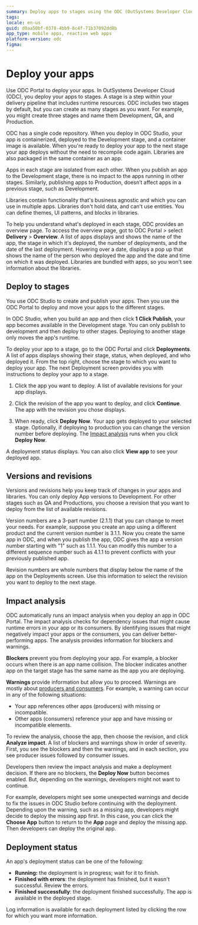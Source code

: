 ```yaml
---
summary: Deploy apps to stages using the ODC (OutSystems Developer Cloud) Portal. Analyze impact of deployment to apps and consumers.
tags:
locale: en-us
guid: d0aa50bf-0378-4bb9-8c4f-71b37092dd8b
app_type: mobile apps, reactive web apps
platform-version: odc
figma:
---
```


# Deploy your apps

Use ODC Portal to deploy your apps. In OutSystems Developer Cloud (ODC), you deploy your apps to stages. A stage is a step within your delivery pipeline that includes runtime resources. ODC includes two stages by default, but you can create as many stages as you want. For example, you might create three stages and name them Development, QA, and Production.

ODC has a single code repository. When you deploy in ODC Studio, your app is containerized, deployed to the Development stage, and a container image is available. When you're ready to deploy your app to the next stage your app deploys without the need to recompile code again. Libraries are also packaged in the same container as an app.

Apps in each stage are isolated from each other. When you publish an app to the Development stage, there is no impact to the apps running in other stages. Similarly, publishing apps to  Production, doesn’t affect apps in a previous stage, such as Development.

Libraries contain functionality that's business agnostic and which you can use in multiple apps. Libraries don't hold data, and can't use entities. You can define themes, UI patterns, and blocks in libraries.

To help you understand what's deployed in each stage, ODC provides an overview page. To access the overview page, got to ODC Portal > select **Delivery** > **Overview**. A list of apps displays and shows the name of the app, the stage in which it's deployed, the number of deployments, and the date of the last deployment. Hovering over a date, displays a pop up that shows the name of the person who deployed the app and the date and time on which it was deployed. Libraries are bundled with apps, so you won't see information about the libraries.

## Deploy to stages

You use ODC Studio to create and publish your apps. Then you use the ODC Portal to deploy and move your apps to the different stages.

In ODC Studio, when you build an app and then click **1 Click Publish**, your app becomes available in the Development stage. You can only publish to development and then deploy to other stages. Deploying to another stage only moves the app's runtime.

To deploy your app to a stage, go to the ODC Portal and click **Deployments**. A list of apps displays showing their stage, status, when deployed, and who deployed it. From the top right, choose the stage to which you want to deploy your app. The next Deployment screen provides you with instructions to deploy your app to a stage.

1. Click the app you want to deploy. A list of available revisions for your app displays.

1. Click the revision of the app you want to deploy, and click **Continue**. The app with the revision you chose displays.  

1. When ready, click **Deploy Now**. Your app gets deployed to your selected stage. Optionally, if deploying to production you can change the version number before deploying. The [Impact analysis](#impact-analysis) runs when you click **Deploy Now**.

<div class="info" markdown="1">

A deployment status displays. You can also click **View app** to see your deployed app.

</div>  

## Versions and revisions

Versions and revisions help you keep track of changes in your apps and libraries. You can only deploy App versions to Development. For other stages such as  QA and Productions, you choose a revision that you want to deploy from the list of available revisions.

Version numbers are a 3-part number (2.1.1) that you can change to meet your needs. For example, suppose you create an app using a different product and the current version number is 3.1.1. Now you create the same app in ODC, and when you publish the app, ODC gives the app a version number starting with "1" such as 1.1.1. You can modify this number to a different sequence number such as 4.1.1 to prevent conflicts with your previously published app.

Revision numbers are whole numbers that display below the name of the app on the Deployments screen. Use this information to select the revision you want to deploy to the next stage.

## Impact analysis

ODC automatically runs an impact analysis when you deploy an app in ODC Portal. The impact analysis checks for dependency issues that might cause runtime errors in your app or its consumers. By identifying issues that might negatively impact your apps or the consumers, you can deliver better-performing apps. The analysis provides information for blockers and warnings.

**Blockers** prevent you from deploying your app. For example, a blocker occurs when there is an app name collision. The blocker indicates another app on the target stage has the same name as the app you are deploying.

**Warnings** provide information but allow you to proceed. Warnings are mostly about [producers and consumers](building-apps/data/sharing.md). For example, a warning can occur in any of the following situations:

* Your app references other apps (producers) with missing or incompatible.
* Other apps (consumers) reference your app and have missing or incompatible elements.

To review the analysis, choose the app, then choose the revision, and click  **Analyze impact**. A list of blockers and warnings show in order of severity. First, you see the blockers and then the warnings, and in each section, you see producer issues followed by consumer issues.

Developers then review the impact analysis and make a deployment decision. If there are no blockers, the **Deploy Now** button becomes enabled. But, depending on the warnings, developers might not want to continue.

For example, developers might see some unexpected warnings and decide to fix the issues in ODC Studio before continuing with the deployment. Depending upon the warning, such as a missing app, developers might decide to deploy the missing app first. In this case, you can click the **Choose App** button to return to the **App** page and deploy the missing app. Then developers can deploy the original app.  

## Deployment status

An app's deployment status can be one of the following:

* **Running:** the deployment is in progress; wait for it to finish.
* **Finished with errors**: the deployment has finished, but it wasn't successful. Review the errors.
* **Finished successfully**: the deployment finished successfully. The app is available in the deployed stage.

Log information is available for each deployment listed by clicking the row for which you want more information.
